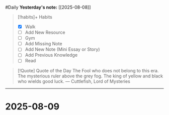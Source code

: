 #Daily
**Yesterday's note:** [[2025-08-08]]

> [!habits]+ Habits 
>- [x] Walk 
>- [ ] Add New Resource
> - [ ] Gym 
> - [ ] Add Missing Note
> - [ ] Add New Note (Mini Essay or Story)
> - [ ] Add Previous Knowledge  
> - [ ] Read

> [!Quote]  Quote of the Day
> The Fool who does not belong to this era.
> The mysterious ruler above the grey fog.
> The king of yellow and black who wields good luck.
> — Cuttlefish, Lord of Mysteries 


<hr>

# 2025-08-09

